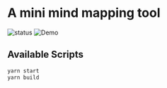 # A mini mind mapping tool

![status](https://github.com/lakshmaji/minding-mapping-tool/actions/workflows/deploy-app.yml/badge.svg)
![Demo](https://lakshmaji.github.io/minding-mapping-tool)

## Available Scripts

```bash
yarn start
yarn build
```
